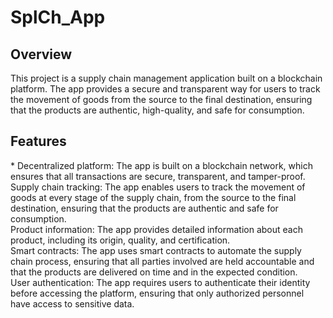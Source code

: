 # SplCh_App

<h2> Overview </h2>
This project is a supply chain management application built on a blockchain platform. The app provides a secure and transparent way for users to track the movement of goods from the source to the final destination, ensuring that the products are authentic, high-quality, and safe for consumption.

<h2>Features</h2>
* Decentralized platform: The app is built on a blockchain network, which ensures that all transactions are secure, transparent, and tamper-proof. </br>
Supply chain tracking: The app enables users to track the movement of goods at every stage of the supply chain, from the source to the final destination, ensuring that the products are authentic and safe for consumption. </br>
Product information: The app provides detailed information about each product, including its origin, quality, and certification. </br>
Smart contracts: The app uses smart contracts to automate the supply chain process, ensuring that all parties involved are held accountable and that the products are delivered on time and in the expected condition. </br>
User authentication: The app requires users to authenticate their identity before accessing the platform, ensuring that only authorized personnel have access to sensitive data. </br>


